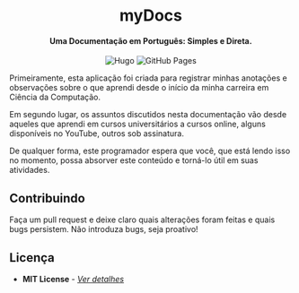 <h1 align="center">
    myDocs
</h1>
<h4 align="center">
    <b>Uma Documentação em Português: Simples e Direta.</b>
</h4>

<p align="center">
  <img alt="Hugo" src="https://img.shields.io/badge/-Hugo-FF4088?style=for-the-badge&logo=hugo&logoColor=white" />
  <img alt="GitHub Pages" src="https://img.shields.io/badge/-GitHub Pages-181717?style=for-the-badge&logo=github&logoColor=white" />
</p>


Primeiramente, esta aplicação foi criada para registrar minhas anotações e observações sobre o que aprendi desde o início da minha carreira em Ciência da Computação.

Em segundo lugar, os assuntos discutidos nesta documentação vão desde aqueles que aprendi em cursos universitários a cursos online, alguns disponíveis no YouTube, outros sob assinatura.

De qualquer forma, este programador espera que você, que está lendo isso no momento, possa absorver este conteúdo e torná-lo útil em suas atividades.

## Contribuindo
Faça um pull request e deixe claro quais alterações foram feitas e quais bugs persistem. Não introduza bugs, seja proativo!

## Licença
* **MIT License** - [*Ver detalhes*](./LICENSE.txt)
